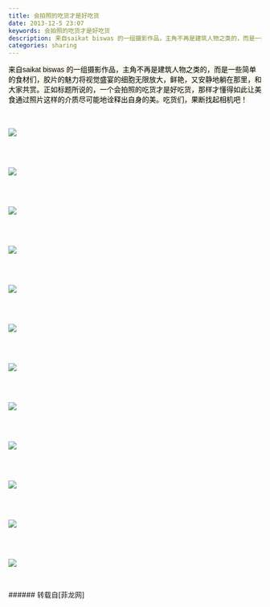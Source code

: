 ```yaml
---
title: 会拍照的吃货才是好吃货
date: 2013-12-5 23:07
keywords: 会拍照的吃货才是好吃货
description: 来自saikat biswas 的一组摄影作品，主角不再是建筑人物之类的，而是一些简单的食材们，胶片的魅力将视觉盛宴的细胞无限放大，鲜艳，又安静地躺在那里，和大家共赏。正如标题所说的，一个会拍照的吃货才是好吃货，那样才懂得如此让美食通过照片这样的介质尽可能地诠释出自身的美。吃货们，果断找起相机吧！            
categories: sharing
---
```

<td class="t_f" id="postmessage_81734">

<font color="#000"><font style="background-color:rgb(249, 249, 236)"><font face="Arial">来自saikat biswas 的一组摄影作品，主角不再是建筑人物之类的，而是一些简单的食材们，胶片的魅力将视觉盛宴的细胞无限放大，鲜艳，又安静地躺在那里，和大家共赏。正如标题所说的，一个会拍照的吃货才是好吃货，那样才懂得如此让美食通过照片这样的介质尽可能地诠释出自身的美。吃货们，果断找起相机吧！</font></font></font><br/>
<br/>
<br/>

<img aid="33384" data-cf-modified-dbd04643593fd6b439b5a54c-="" file="data/attachment/forum/201312/05/230641z45txezh0joqzb5g.jpg.thumb.jpg" id="aimg_33384" inpost="1" onclick="" onmouseover="" src="http://www.flw.ph/data/attachment/forum/201312/05/230641z45txezh0joqzb5g.jpg" style="cursor:pointer" zoomfile="data/attachment/forum/201312/05/230641z45txezh0joqzb5g.jpg"/>


<font color="#000"><font style="background-color:rgb(249, 249, 236)"><font face="Arial"> </font></font></font><br/>
<br/>

<img aid="33385" data-cf-modified-dbd04643593fd6b439b5a54c-="" file="data/attachment/forum/201312/05/230642s3vp36p7vsrcyk90.jpg.thumb.jpg" id="aimg_33385" inpost="1" onclick="" onmouseover="" src="http://www.flw.ph/data/attachment/forum/201312/05/230642s3vp36p7vsrcyk90.jpg" style="cursor:pointer" zoomfile="data/attachment/forum/201312/05/230642s3vp36p7vsrcyk90.jpg"/>


<font color="#000"><font style="background-color:rgb(249, 249, 236)"><font face="Arial"> </font></font></font><br/>
<br/>

<img aid="33386" data-cf-modified-dbd04643593fd6b439b5a54c-="" file="data/attachment/forum/201312/05/230643o9rr8888yzyazyrf.jpg.thumb.jpg" id="aimg_33386" inpost="1" onclick="" onmouseover="" src="http://www.flw.ph/data/attachment/forum/201312/05/230643o9rr8888yzyazyrf.jpg" style="cursor:pointer" zoomfile="data/attachment/forum/201312/05/230643o9rr8888yzyazyrf.jpg"/>


<font color="#000"><font style="background-color:rgb(249, 249, 236)"><font face="Arial"> </font></font></font><br/>
<br/>

<img aid="33387" data-cf-modified-dbd04643593fd6b439b5a54c-="" file="data/attachment/forum/201312/05/230644ko7y33ofpyj3kfy3.jpg.thumb.jpg" id="aimg_33387" inpost="1" onclick="" onmouseover="" src="http://www.flw.ph/data/attachment/forum/201312/05/230644ko7y33ofpyj3kfy3.jpg" style="cursor:pointer" zoomfile="data/attachment/forum/201312/05/230644ko7y33ofpyj3kfy3.jpg"/>


<font color="#000"><font style="background-color:rgb(249, 249, 236)"><font face="Arial"> </font></font></font><br/>
<br/>

<img aid="33388" data-cf-modified-dbd04643593fd6b439b5a54c-="" file="data/attachment/forum/201312/05/230645vlhvdyvvv2v41odw.jpg.thumb.jpg" id="aimg_33388" inpost="1" onclick="" onmouseover="" src="http://www.flw.ph/data/attachment/forum/201312/05/230645vlhvdyvvv2v41odw.jpg" style="cursor:pointer" zoomfile="data/attachment/forum/201312/05/230645vlhvdyvvv2v41odw.jpg"/>


<font color="#000"><font style="background-color:rgb(249, 249, 236)"><font face="Arial"> </font></font></font><br/>
<br/>

<img aid="33389" data-cf-modified-dbd04643593fd6b439b5a54c-="" file="data/attachment/forum/201312/05/230645m9z22uw9aar9q0u2.jpg.thumb.jpg" id="aimg_33389" inpost="1" onclick="" onmouseover="" src="http://www.flw.ph/data/attachment/forum/201312/05/230645m9z22uw9aar9q0u2.jpg" style="cursor:pointer" zoomfile="data/attachment/forum/201312/05/230645m9z22uw9aar9q0u2.jpg"/>


<font color="#000"><font style="background-color:rgb(249, 249, 236)"><font face="Arial"> </font></font></font><br/>
<br/>

<img aid="33390" data-cf-modified-dbd04643593fd6b439b5a54c-="" file="data/attachment/forum/201312/05/230646bbb1pi2zbq8ziibm.jpg.thumb.jpg" id="aimg_33390" inpost="1" onclick="" onmouseover="" src="http://www.flw.ph/data/attachment/forum/201312/05/230646bbb1pi2zbq8ziibm.jpg" style="cursor:pointer" zoomfile="data/attachment/forum/201312/05/230646bbb1pi2zbq8ziibm.jpg"/>


<font color="#000"><font style="background-color:rgb(249, 249, 236)"><font face="Arial"> </font></font></font><br/>
<br/>

<img aid="33391" data-cf-modified-dbd04643593fd6b439b5a54c-="" file="data/attachment/forum/201312/05/230647v5zssrc0v2havla5.jpg.thumb.jpg" id="aimg_33391" inpost="1" onclick="" onmouseover="" src="http://www.flw.ph/data/attachment/forum/201312/05/230647v5zssrc0v2havla5.jpg" style="cursor:pointer" zoomfile="data/attachment/forum/201312/05/230647v5zssrc0v2havla5.jpg"/>


<font color="#000"><font style="background-color:rgb(249, 249, 236)"><font face="Arial"> </font></font></font><br/>
<br/>

<img aid="33392" data-cf-modified-dbd04643593fd6b439b5a54c-="" file="data/attachment/forum/201312/05/230648y37mj3ez1qm79h9p.jpg.thumb.jpg" id="aimg_33392" inpost="1" onclick="" onmouseover="" src="http://www.flw.ph/data/attachment/forum/201312/05/230648y37mj3ez1qm79h9p.jpg" style="cursor:pointer" zoomfile="data/attachment/forum/201312/05/230648y37mj3ez1qm79h9p.jpg"/>


<font color="#000"><font style="background-color:rgb(249, 249, 236)"><font face="Arial"> </font></font></font><br/>
<br/>

<img aid="33393" data-cf-modified-dbd04643593fd6b439b5a54c-="" file="data/attachment/forum/201312/05/230649quqi1kv2zupesiuc.jpg.thumb.jpg" id="aimg_33393" inpost="1" onclick="" onmouseover="" src="http://www.flw.ph/data/attachment/forum/201312/05/230649quqi1kv2zupesiuc.jpg" style="cursor:pointer" zoomfile="data/attachment/forum/201312/05/230649quqi1kv2zupesiuc.jpg"/>


<font color="#000"><font style="background-color:rgb(249, 249, 236)"><font face="Arial"> </font></font></font><br/>
<br/>

<img aid="33394" data-cf-modified-dbd04643593fd6b439b5a54c-="" file="data/attachment/forum/201312/05/230650wswwmwnafh1dmj39.jpg.thumb.jpg" id="aimg_33394" inpost="1" onclick="" onmouseover="" src="http://www.flw.ph/data/attachment/forum/201312/05/230650wswwmwnafh1dmj39.jpg" style="cursor:pointer" zoomfile="data/attachment/forum/201312/05/230650wswwmwnafh1dmj39.jpg"/>


<font color="#000"><font style="background-color:rgb(249, 249, 236)"><font face="Arial"> </font></font></font><br/>
<br/>

<img aid="33395" data-cf-modified-dbd04643593fd6b439b5a54c-="" file="data/attachment/forum/201312/05/230651vzq1169qpqqrp3rq.jpg.thumb.jpg" id="aimg_33395" inpost="1" onclick="" onmouseover="" src="http://www.flw.ph/data/attachment/forum/201312/05/230651vzq1169qpqqrp3rq.jpg" style="cursor:pointer" zoomfile="data/attachment/forum/201312/05/230651vzq1169qpqqrp3rq.jpg"/>


<font color="#000"><font style="background-color:rgb(249, 249, 236)"><font face="Arial"> </font></font></font><br/>
</td>
###### 转载自[菲龙网]